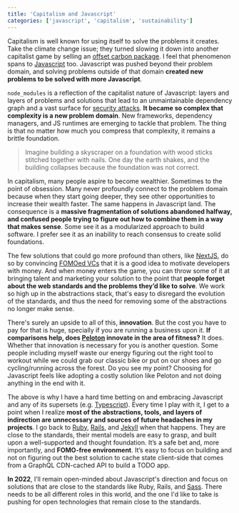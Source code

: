```yaml
---
title: 'Capitalism and Javascript'
categories: ['javascript', 'capitalism', 'sustainability']
---
```


Capitalism is well known for using itself to solve the problems it creates. Take the climate change issue; they turned slowing it down into another capitalist game by selling an [offset carbon package](https://en.wikipedia.org/wiki/Carbon_offset). I feel that phenomenon spans to [Javascript](https://en.wikipedia.org/wiki/JavaScript) too. Javascript was pushed beyond their problem domain, and solving problems outside of that domain **created new problems to be solved with more Javascript**.

`node_modules` is a reflection of the capitalist nature of Javascript: layers and layers of problems and solutions that lead to an unmaintainable dependency graph and a vast surface for [security attacks](https://blog.sonatype.com/npm-project-used-by-millions-hijacked-in-supply-chain-attack). **It became so complex that complexity is a new problem domain**. New frameworks, dependency managers, and JS runtimes are emerging to tackle that problem. The thing is that no matter how much you compress that complexity, it remains a brittle foundation.

> Imagine building a skyscraper on a foundation with wood sticks stitched together with nails. One day the earth shakes, and the building collapses because the foundation was not correct.

In capitalism, many people aspire to become wealthier. Sometimes to the point of obsession. Many never profoundly connect to the problem domain because when they start going deeper, they see other opportunities to increase their wealth faster. The same happens in Javascript land. The consequence is a **massive fragmentation of solutions abandoned halfway, and confused people trying to figure out how to combine them in a way that makes sense**. Some see it as a modularized approach to build software. I prefer see it as an inability to reach consensus to create solid foundations.

The few solutions that could go more profound than others, like [NextJS](https://nextjs.org), do so by convincing [FOMOed VCs](https://www.nfx.com/post/how-vcs-think-investing-decisions/) that it is a good idea to motivate developers with money. And when money enters the game, you can throw some of it at bringing talent and marketing your solution to the point that **people forget about the web standards and the problems they’d like to solve**. We work so high up in the abstractions stack, that's easy to disregard the evolution of the standards, and thus the need for removing some of the abstractions no longer make sense.

There's surely an upside to all of this, **innovation**. But the cost you have to pay for that is huge, specially if you are running a business upon it. **If comparisons help, does [Peloton](https://www.onepeloton.com) innovate in the area of fitness?** It does. Whether that innovation is necessary for you is another question. Some people including myself waste our energy figuring out the right tool to workout while we could grab our classic bike or put on our shoes and go cycling/running across the forest. Do you see my point? Choosing for Javascript feels like adopting a costly solution like Peloton and not doing anything in the end with it.

The above is why I have a hard time betting on and embracing Javascript and any of its supersets (e.g. [Typescript](https://www.typescriptlang.org)). Every time I play with it, I get to a point when I realize **most of the abstractions, tools, and layers of indirection are unnecessary and sources of future headaches in my projects**. I go back to [Ruby](https://www.ruby-lang.org/en/), [Rails](https://rubyonrails.org), and [Jekyll](https://jekyllrb.com) when that happens. They are close to the standards, their mental models are easy to grasp, and built upon a well-supported and thought foundation. It’s a safe bet and, more importantly, and **FOMO-free environment**. It’s easy to focus on building and not on figuring out the best solution to cache state client-side that comes from a GraphQL CDN-cached API to build a TODO app.

**In 2022**, I’ll remain open-minded about Javascript's direction and focus on solutions that are close to the standards like Ruby, Rails, and [Sass](https://sass-lang.com). There needs to be all different roles in this world, and the one I'd like to take is pushing for open technologies that remain close to the standards.
